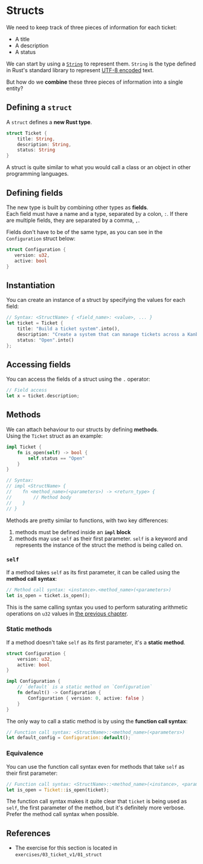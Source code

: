 # Structs

We need to keep track of three pieces of information for each ticket:

- A title
- A description
- A status

We can start by using a [`String`](https://doc.rust-lang.org/std/string/struct.String.html) 
to represent them. `String` is the type defined in Rust's standard library to represent 
[UTF-8 encoded](https://en.wikipedia.org/wiki/UTF-8) text. 

But how do we **combine** these three pieces of information into a single entity?

## Defining a `struct`

A `struct` defines a **new Rust type**.

```rust
struct Ticket {
    title: String,
    description: String,
    status: String
}
```

A struct is quite similar to what you would call a class or an object in other programming languages.

## Defining fields

The new type is built by combining other types as **fields**.  
Each field must have a name and a type, separated by a colon, `:`. If there are multiple fields, they are separated by a comma, `,`.

Fields don't have to be of the same type, as you can see in the `Configuration` struct below:

```rust
struct Configuration {
   version: u32,
   active: bool
}
```

## Instantiation

You can create an instance of a struct by specifying the values for each field:

```rust
// Syntax: <StructName> { <field_name>: <value>, ... }
let ticket = Ticket {
    title: "Build a ticket system".into(),
    description: "Create a system that can manage tickets across a Kanban board".into(),
    status: "Open".into()
};
```

## Accessing fields

You can access the fields of a struct using the `.` operator:

```rust
// Field access
let x = ticket.description;
```

## Methods

We can attach behaviour to our structs by defining **methods**.  
Using the `Ticket` struct as an example:

```rust
impl Ticket {
    fn is_open(self) -> bool {
        self.status == "Open"
    }
}

// Syntax:
// impl <StructName> {
//    fn <method_name>(<parameters>) -> <return_type> {
//        // Method body
//    }
// }
```

Methods are pretty similar to functions, with two key differences:

1. methods must be defined inside an **`impl` block**
2. methods may use `self` as their first parameter.
   `self` is a keyword and represents the instance of the struct the method is being called on.

### `self`

If a method takes `self` as its first parameter, it can be called using the **method call syntax**:

```rust
// Method call syntax: <instance>.<method_name>(<parameters>)
let is_open = ticket.is_open();
```

This is the same calling syntax you used to perform saturating arithmetic operations on `u32` values
in [the previous chapter](../02_basic_calculator/09_saturating.md).

### Static methods

If a method doesn't take `self` as its first parameter, it's a **static method**.

```rust
struct Configuration {
    version: u32,
    active: bool
}

impl Configuration {
    // `default` is a static method on `Configuration`
    fn default() -> Configuration {
        Configuration { version: 0, active: false }
    }
}
```

The only way to call a static method is by using the **function call syntax**:

```rust
// Function call syntax: <StructName>::<method_name>(<parameters>)
let default_config = Configuration::default();
```

### Equivalence

You can use the function call syntax even for methods that take `self` as their first parameter:

```rust
// Function call syntax: <StructName>::<method_name>(<instance>, <parameters>)
let is_open = Ticket::is_open(ticket);
```

The function call syntax makes it quite clear that `ticket` is being used as `self`, the first parameter of the method,
but it's definitely more verbose. Prefer the method call syntax when possible.

## References

- The exercise for this section is located in `exercises/03_ticket_v1/01_struct`
  